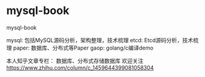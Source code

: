 # mysql-book
mysql-book 

mysql: 包括MySQL源码分析，架构整理，技术梳理
etcd: Etcd源码分析，技术梳理
paper: 数据库、分布式等Paper
gaop: golang/c编译demo



本人知乎文章专栏： 数据库、分布式存储数据库
欢迎关注
https://www.zhihu.com/column/c_1459644399081058304 

